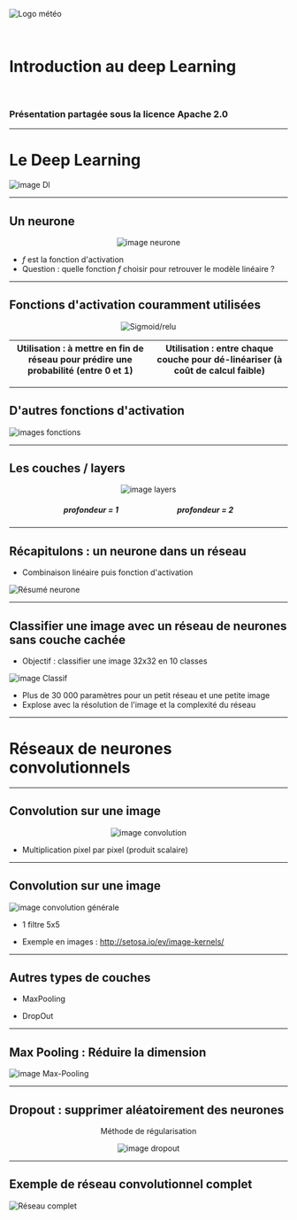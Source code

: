 <style>

.slide {
 background-color: White ;
 font: 25px arial, sans-serif;
 position: relative;
 background-image: url('./Images/logo.png');
 background-repeat: no-repeat, repeat;
 background-position: bottom 10px left 10px;
 }

.slide a {
 color: black;
 }
 
.slide h1 {
 color: Black !important;
 } 
 
.slide h2 {
 color: SteelBlue ; 
 } 
 
 .slide h3 {
 color: LightSkyBlue ; 
 }
 
 .slide h4 { 
 color: Black; 
 }
 
 .slide h5 {
 color: Red
 }
 
</style>

<!-- *page_number: true -->

![Logo météo](./Images/logo2.png)

<br/>

Introduction au deep Learning
=

<br/>

### Présentation partagée sous la licence Apache 2.0

---

<!-- *page_number: true -->

# Le Deep Learning 

![image Dl](./Images/04-intro_DL/DL.png)

---

<!-- *page_number: true -->

## Un neurone
 
 <center>
 
![image neurone](./Images/04-intro_DL/neurone.png) 
 
</center>

* *f* est la fonction d'activation
* Question : quelle fonction *f* choisir pour retrouver le modèle linéaire ?

---

<!-- *page_number: true -->

## Fonctions d'activation couramment utilisées

<center>

![Sigmoid/relu](./Images/04-intro_DL/sigmoid_relu.png)
</center>

|Utilisation : à mettre en fin de réseau pour prédire une probabilité (entre 0 et 1) |Utilisation : entre chaque couche pour dé-linéariser (à coût de calcul faible)|
|:---:|:---:|

---

<!-- *page_number: true -->

## D'autres fonctions d'activation 

![images fonctions](./Images/04-intro_DL/fonction_activation.png) 

---

<!-- *page_number: true -->

## Les couches / layers 

<center>

![image layers](./Images/04-intro_DL/layers.png)

##### profondeur = 1 &nbsp;&nbsp;&nbsp;&nbsp;&nbsp;&nbsp;&nbsp;&nbsp;&nbsp;&nbsp;&nbsp;&nbsp;&nbsp;&nbsp;&nbsp;&nbsp;&nbsp;&nbsp;&nbsp;&nbsp;&nbsp;&nbsp;&nbsp;&nbsp;&nbsp;&nbsp;&nbsp;&nbsp;&nbsp;&nbsp; profondeur = 2 

</center>

---

<!-- *page_number: true -->

## Récapitulons : un neurone dans un réseau 

+ Combinaison linéaire puis fonction d'activation

![Résumé neurone](./Images/04-intro_DL/résumé_neurone2.png)

---

<!-- *page_number: true -->

## Classifier une image avec un réseau de neurones sans couche cachée

+ Objectif : classifier une image 32x32 en 10 classes

![image Classif](./Images/04-intro_DL/classif.png)

+ Plus de 30 000 paramètres pour un petit réseau et une petite image 
+ Explose avec la résolution de l'image et la complexité du réseau

---

# Réseaux de neurones convolutionnels

<!-- *page_number: true -->


---

<!-- *page_number: true -->

## Convolution sur une image 

<center> 
  
![image convolution](./Images/04-intro_DL/convolution2.png)

</center>

+ Multiplication pixel par pixel (produit scalaire)

---

<!-- *page_number: true -->

## Convolution sur une image 

![image convolution générale](./Images/04-intro_DL/convolution.png)

- 1 filtre 5x5

- Exemple en images : <http://setosa.io/ev/image-kernels/>

--- 

<!-- *page_number: true -->

## Autres types de couches 

 
- MaxPooling

- DropOut

---

<!-- *page_number: true -->

## Max Pooling : Réduire la dimension

![image Max-Pooling](./Images/04-intro_DL/maxpooling.png)

---

<!-- *page_number: true -->

## Dropout : supprimer aléatoirement des neurones 

<center>

 Méthode de régularisation 

![image dropout](./Images/04-intro_DL/dropout.png)

</center>

---

<!-- *page_number: true -->

## Exemple de réseau convolutionnel complet 

![Réseau complet](./Images/04-intro_DL/réseau_complet.png)


